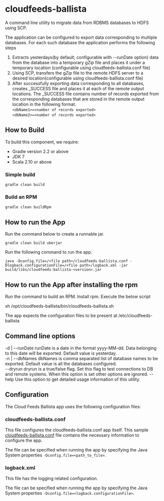 cloudfeeds-ballista
==========================

A command line utility to migrate data from RDBMS databases to HDFS using SCP.

The application can be configured to export data corresponding to multiple databases. For each 
such database the application performs the following steps

1.  Extracts yesterdays(by default; configurable with --runDate option) data from the database into a temporary
    gZip file and places it under a temporary location (configurable using cloudfeeds-ballista.conf file)
2.  Using SCP, transfers the gZip file to the remote HDFS server to a desired 
    location(configurable using cloudfeeds-ballista.conf file)    
3.  After successfully exporting data corresponding to all databases, creates _SUCCESS file and places it at each 
    of the remote output locations. The _SUCCESS file contains number of records exported from the corresponding 
    databases that are stored in the remote output location in the following format.   
    ```<dbName1>=<number of records exported>```  
    ```<dbName2>=<number of records exported>```

## How to Build
To build this component, we require:
* Gradle version 2.2 or above
* JDK 7
* Scala 2.10 or above


### Simple build
```
gradle clean build
```

### Build an RPM
```
gradle clean buildRpm
```

## How to run the App
Run the command below to create a runnable jar. 
```
gradle clean build uberjar
```
Run the following command to run the app.

```
java -Dconfig.file=/<file path>/cloudfeeds-ballista.conf -Dlogback.configurationFile=/<file path>/logback.xml -jar build/libs/cloudfeeds-ballista-<version>.jar
```
## How to run the App after installing the rpm
Run the command to build an RPM. Install rpm. Execute the below script   

sh /opt/cloudfeeds-ballista/bin/cloudfeeds-ballista.sh

The app expects the configuration files to be present at /etc/cloudfeeds-ballista

## Command line options

  -d <value> | --runDate <value>
         runDate is a date in the format yyyy-MM-dd. Data belonging to this date will be exported. Default value is yesterday.           
  -n <value> | --dbNames <value>
         dbNames is comma separated list of database names to be exported. Default value is all the databases configured.           
  --dryrun
           dryrun is a true/false flag. Set this flag to test connections to DB and remote systems. When this option is set other options are ignored.
  --help
         Use this option to get detailed usage information of this utility.

## Configuration

The Cloud Feeds Ballista app uses the following configuration files:

### cloudfeeds-ballista.conf
This file configures the cloudfeeds-ballista.conf app itself. This sample [cloudfeeds-ballista.conf](https://github.com/rackerlabs/cloudfeeds-ballista/blob/master/src/main/resources/cloudfeeds-ballista.conf) file contains the necessary information to configure the app. 

The file can be specified when running the app by specifying the Java System properties ```-Dconfig.file=<path_to_file>```.

### logback.xml
This file has the logging related configuration.

The file can be specified when running the app by specifying the Java System properties ```-Dconfig.file=<logback.configurationFile>```.
